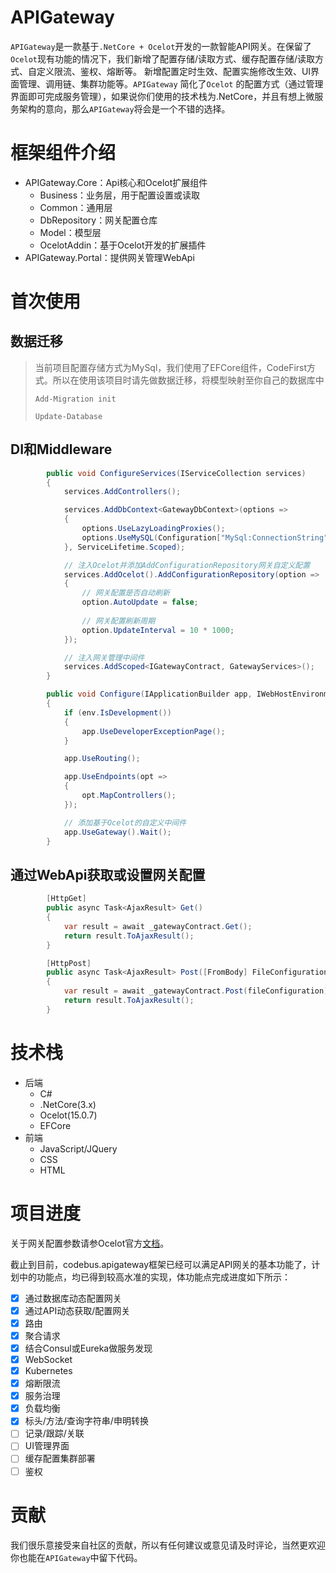 # APIGateway

`APIGateway`是一款基于`.NetCore + Ocelot`开发的一款智能API网关。在保留了`Ocelot`现有功能的情况下，我们新增了配置存储/读取方式、缓存配置存储/读取方式、自定义限流、鉴权、熔断等。 新增配置定时生效、配置实施修改生效、UI界面管理、调用链、集群功能等。`APIGateway` 简化了`Ocelot` 的配置方式（通过管理界面即可完成服务管理），如果说你们使用的技术栈为.NetCore，并且有想上微服务架构的意向，那么`APIGateway`将会是一个不错的选择。

# 框架组件介绍

- APIGateway.Core：Api核心和Ocelot扩展组件
  - Business：业务层，用于配置设置或读取
  - Common：通用层
  - DbRepository：网关配置仓库
  - Model：模型层
  - OcelotAddin：基于Ocelot开发的扩展插件
- APIGateway.Portal：提供网关管理WebApi

# 首次使用

## 数据迁移

> 当前项目配置存储方式为MySql，我们使用了EFCore组件，CodeFirst方式。所以在使用该项目时请先做数据迁移，将模型映射至你自己的数据库中
>
> `Add-Migration init`
>
> `Update-Database`

## DI和Middleware

```c#
        public void ConfigureServices(IServiceCollection services)
        {
            services.AddControllers();

            services.AddDbContext<GatewayDbContext>(options =>
            {
                options.UseLazyLoadingProxies();
                options.UseMySQL(Configuration["MySql:ConnectionString"]);
            }, ServiceLifetime.Scoped);

            // 注入Ocelot并添加AddConfigurationRepository网关自定义配置
            services.AddOcelot().AddConfigurationRepository(option =>
            {
                // 网关配置是否自动刷新
                option.AutoUpdate = false;
                
                // 网关配置刷新周期
                option.UpdateInterval = 10 * 1000;
            });

            // 注入网关管理中间件
            services.AddScoped<IGatewayContract, GatewayServices>();
        }

        public void Configure(IApplicationBuilder app, IWebHostEnvironment env)
        {
            if (env.IsDevelopment())
            {
                app.UseDeveloperExceptionPage();
            }

            app.UseRouting();

            app.UseEndpoints(opt =>
            {
                opt.MapControllers();
            });

            // 添加基于Ocelot的自定义中间件
            app.UseGateway().Wait();
        }
```

## 通过WebApi获取或设置网关配置

```c#
        [HttpGet]
        public async Task<AjaxResult> Get()
        {
            var result = await _gatewayContract.Get();
            return result.ToAjaxResult();
        }

        [HttpPost]
        public async Task<AjaxResult> Post([FromBody] FileConfiguration fileConfiguration)
        {
            var result = await _gatewayContract.Post(fileConfiguration);
            return result.ToAjaxResult();
        }
```



# 技术栈

- 后端
  - C#
  - .NetCore(3.x)
  - Ocelot(15.0.7)
  - EFCore
- 前端
  - JavaScript/JQuery
  - CSS
  - HTML

# 项目进度

关于网关配置参数请参Ocelot官方[文档](https://ocelot.readthedocs.io/en/latest/)。

截止到目前，codebus.apigateway框架已经可以满足API网关的基本功能了，计划中的功能点，均已得到较高水准的实现，体功能点完成进度如下所示：

- [x] 通过数据库动态配置网关
- [x] 通过API动态获取/配置网关
- [x] 路由
- [x] 聚合请求
- [x] 结合Consul或Eureka做服务发现
- [x] WebSocket
- [x] Kubernetes
- [x] 熔断限流
- [x] 服务治理
- [x] 负载均衡
- [x] 标头/方法/查询字符串/申明转换
- [ ] 记录/跟踪/关联
- [ ] UI管理界面
- [ ] 缓存配置集群部署
- [ ] 鉴权

# 贡献

我们很乐意接受来自社区的贡献，所以有任何建议或意见请及时评论，当然更欢迎你也能在`APIGateway`中留下代码。